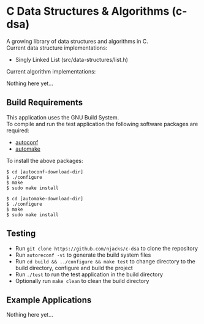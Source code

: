 # C Data Structures & Algorithms (c-dsa)

A growing library of data structures and algorithms in C.  
Current data structure implementations:

* Singly Linked List (src/data-structures/list.h)

Current algorithm implementations:

Nothing here yet...

## Build Requirements

This application uses the GNU Build System.  
To compile and run the test application the following software packages are required:

* [autoconf](http://ftp.gnu.org/gnu/autoconf/)
* [automake](http://ftp.gnu.org/gnu/automake/)

To install the above packages:

	$ cd [autoconf-download-dir]
	$ ./configure
	$ make
	$ sudo make install

	$ cd [automake-download-dir]
	$ ./configure
	$ make
	$ sudo make install	

## Testing 

* Run `git clone https://github.com/njacks/c-dsa` to clone the repository
* Run `autoreconf -vi` to generate the build system files
* Run `cd build && ../configure && make test` to change directory to the build directory, configure and build the project
* Run `./test` to run the test application in the build directory
* Optionally run `make clean` to clean the build directory

## Example Applications

Nothing here yet...